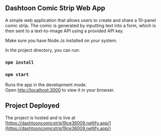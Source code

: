
## Dashtoon Comic Strip Web App
A simple web application that allows users to create and share a 10-panel comic strip. The comic is generated by inputting text into a form, which is then sent to a text-to-image API using a provided API key.

Make sure you have Node.Js installed on your system.

In the project directory, you can run:
###  `npm install`
### `npm start`

Runs the app in the development mode.\
Open [http://localhost:3000](http://localhost:3000) to view it in your browser.

## Project Deployed 

The project is hosted and is live at [https://dashtooncomicstrip19ce36009.netlify.app/](https://dashtooncomicstrip19ce36009.netlify.app/) 
